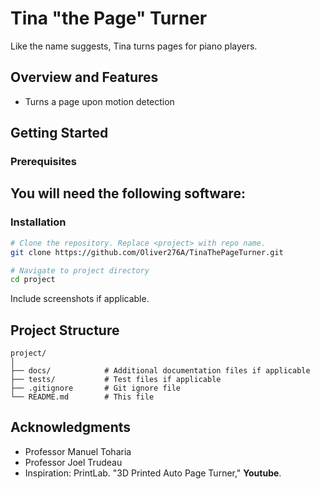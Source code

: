 # Tina "the Page" Turner

Like the name suggests, Tina turns pages for piano players.

## Overview and Features

- Turns a page upon motion detection

## Getting Started

### Prerequisites

You will need the following software:
- 

### Installation

```bash
# Clone the repository. Replace <project> with repo name.
git clone https://github.com/Oliver276A/TinaThePageTurner.git

# Navigate to project directory
cd project
```

Include screenshots if applicable.

## Project Structure

```
project/
│
├── docs/            # Additional documentation files if applicable
├── tests/           # Test files if applicable
├── .gitignore       # Git ignore file
└── README.md        # This file
```

## Acknowledgments

- Professor Manuel Toharia
- Professor Joel Trudeau
- Inspiration: PrintLab. "3D Printed Auto Page Turner," **Youtube**.